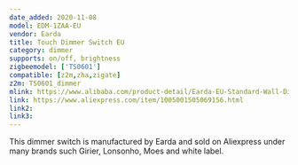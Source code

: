 ```yaml
---
date_added: 2020-11-08
model: EDM-1ZAA-EU
vendor: Earda
title: Touch Dimmer Switch EU
category: dimmer
supports: on/off, brightness
zigbeemodel: ['TS0601']
compatible: [z2m,zha,zigate]
z2m: TS0601_dimmer
mlink: https://www.alibaba.com/product-detail/Earda-EU-Standard-Wall-Dimmer-Electric_1600092367445.html
link: https://www.aliexpress.com/item/1005001505069156.html
link2: 
link3: 
---
```

This dimmer switch is manufactured by Earda and sold on Aliexpress under many brands such Girier, Lonsonho, Moes and white label. 
